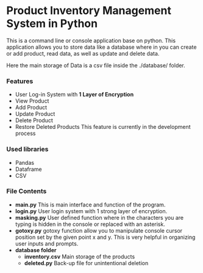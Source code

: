 # Product Inventory Management System in Python
This is a command line or console application base on python. This application allows you to store data like a database where in you can create or add product, read data, as well as update and delete data.

Here the main storage of Data is a csv file inside the ./database/ folder.

### Features
- User Log-in System with **1 Layer of Encryption**
- View Product
- Add Product
- Update Product
- Delete Product
- Restore Deleted Products
  This feature is currently in the development process
  
### Used libraries
- Pandas
- Dataframe
- CSV

### File Contents
- **main.py**
  This is main interface and function of the program.
- **login.py**
  User login system with 1 strong layer of encryption.
- **masking.py**
  User defined function where in the characters you are typing is hidden in the console or replaced with an asterisk.
- **gotoxy.py**
  gotoxy function allow you to manipulate console cursor position set by the given point x and y. This is very helpful in organizing user inputs and prompts.
- **database folder**
  - **inventory.csv**
    Main storage of the products
  - **deleted.py**
    Back-up file for unintentional deletion
